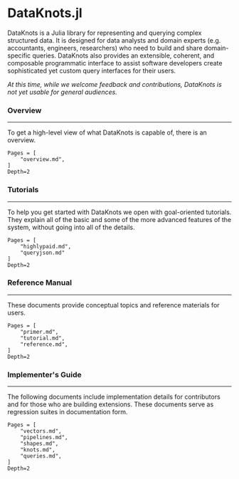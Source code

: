 # DataKnots.jl

DataKnots is a Julia library for representing and querying
complex structured data. It is designed for data analysts and
domain experts (e.g. accountants, engineers, researchers) who
need to build and share domain-specific queries. DataKnots
also provides an extensible, coherent, and composable
programmatic interface to assist software developers create
sophisticated yet custom query interfaces for their users.

*At this time, while we welcome feedback and contributions,
DataKnots is not yet usable for general audiences.*

### Overview
---

To get a high-level view of what DataKnots is capable of, there is
an overview.

```@contents
Pages = [
    "overview.md",
]
Depth=2
```

### Tutorials
---

To help you get started with DataKnots we open with
goal-oriented tutorials. They explain all of the basic and
some of the more advanced features of the system, without
going into all of the details.

```@contents
Pages = [
    "highlypaid.md",
    "queryjson.md"
]
Depth=2
```

### Reference Manual
---

These documents provide conceptual topics and reference
materials for users.

```@contents
Pages = [
    "primer.md",
    "tutorial.md",
    "reference.md",
]
Depth=2
```

### Implementer's Guide
---

The following documents include implementation details for
contributors and for those who are building extensions. These
documents serve as regression suites in documentation form.

```@contents
Pages = [
    "vectors.md",
    "pipelines.md",
    "shapes.md",
    "knots.md",
    "queries.md",
]
Depth=2
```

